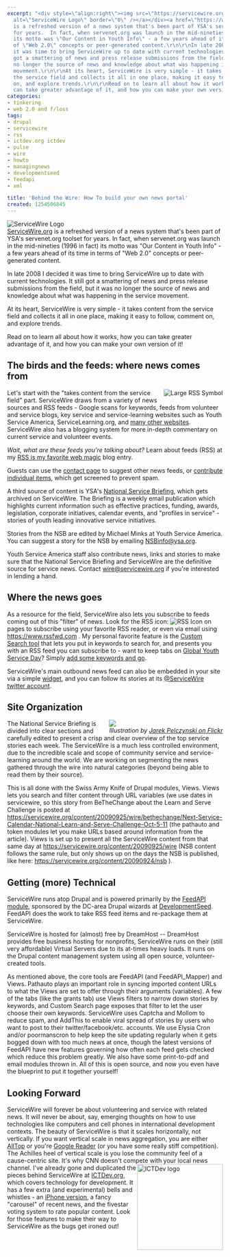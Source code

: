 ```yaml
---
excerpt: "<div style=\"align:right\"><img src=\"https://servicewire.org/sites/default/files/logo.png\"
  alt=\"ServiceWire Logo\" border=\"0\" /></a></div><a href=\"https://www.ServiceWire.org\">ServiceWire.org</a>
  is a refreshed version of a news system that's been part of YSA's servenet.org toolset
  for years.  In fact, when servenet.org was launch in the mid-nineties (1996 in fact)
  its motto was \"Our Content in Youth Info\" - a few years ahead of its time in terms
  of \"Web 2.0\" concepts or peer-generated content.\r\n\r\nIn late 2008 I decided
  it was time to bring ServiceWire up to date with current technologies.  It still
  got a smattering of news and press release submissions from the field, but it was
  no longer the source of news and knowledge about what was happening in the service
  movement.\r\n\r\nAt its heart, ServiceWire is very simple - it takes content from
  the service field and collects it all in one place, making it easy to follow, comment
  on, and explore trends.\r\n\r\nRead on to learn all about how it works, how you
  can take greater advantage of it, and how you can make your own version of it!\r\n"
categories:
- tinkering
- web 2.0 and f/loss
tags:
- drupal
- servicewire
- rss
- ictdev.org ictdev
- pulse
- wire
- howto
- managingnews
- developmentseed
- feedapi
- xml

title: 'Behind the Wire: How To build your own news portal'
created: 1254506845
---
```

<div style="align:right"><img src="https://servicewire.org/sites/default/files/logo.png" alt="ServiceWire Logo" border="0" /></a></div><a href="https://www.ServiceWire.org">ServiceWire.org</a> is a refreshed version of a news system that's been part of YSA's servenet.org toolset for years.  In fact, when servenet.org was launch in the mid-nineties (1996 in fact) its motto was "Our Content in Youth Info" - a few years ahead of its time in terms of "Web 2.0" concepts or peer-generated content.

In late 2008 I decided it was time to bring ServiceWire up to date with current technologies.  It still got a smattering of news and press release submissions from the field, but it was no longer the source of news and knowledge about what was happening in the service movement.

At its heart, ServiceWire is very simple - it takes content from the service field and collects it all in one place, making it easy to follow, comment on, and explore trends.

Read on to learn all about how it works, how you can take greater advantage of it, and how you can make your own version of it!
<!--break-->
<h2>The birds and the feeds: where news comes from</h2>

<div style="float: right; margin-left: 10px; margin-bottom: 10px;"><img src="https://tools.ysa.org//logos/reflection250/rss_reflection.png" alt="Large RSS Symbol"></div>Let's start with the "takes content from the service field" part. ServiceWire draws from a variety of news sources and RSS feeds - Google scans for keywords, feeds from volunteer and service blogs, key service and service-learning websites such as Youth Service America, ServiceLearning.org, and <a href="https://servicewire.org/wire/sources">many other websites</a>.  ServiceWire also has a blogging system for more in-depth commentary on current service and volunteer events. 

<em>Wait, what are these feeds you're talking about?</em> Learn about feeds (RSS) at my <a href="https://joncamfield.com/blog/2008.08/rss_is_my_favorite_web_magic.html">RSS is my favorite web magic</a> blog entry.

Guests can use the <a href="https://servicewire.org/contact">contact page</a> to suggest other news feeds, or <a href="https://servicewire.org/contribute ">contribute individual items</a>, which get screened to prevent spam.

A third source of content is YSA's <a href="https://servicewire.org/nsb/all">National Service Briefing</a>, which gets archived on ServiceWire. The Briefing is a weekly email publication which highlights current information such as effective practices, funding, awards, legislation, corporate initiatives, calendar events, and "profiles in service" - stories of youth leading innovative service initiatives.

Stories from the NSB are edited by Michael Minks at Youth Service America. You can suggest a story for the NSB by emailing NSBinfo@ysa.org.

Youth Service America staff also contribute news, links and stories to make sure that the National Service Briefing and ServiceWire are the definitive source for service news. Contact wire@servicewire.org if you're interested in lending a hand.

<h2>Where the news goes</h2>

As a resource for the field, ServiceWire also lets you subscribe to feeds coming out of this "filter" of news. Look for the RSS icon: <img src="https://joncamfield.com/misc/feed.png" alt="RSS Icon" /> on pages to subscribe using your favorite RSS reader, or even via email using https://www.rssfwd.com .  My personal favorite feature is the <a href="https://servicewire.org/wire/customsearch">Custom Search tool</a> that lets you put in keywords to search for, and presents you with an RSS feed you can subscribe to - want to keep tabs on <a href="https://www.GYSD.org">Global Youth Service Day</a>?  Simply <a href="https://servicewire.org/wire/customsearch?wiresearch=GYSD+%22global+youth+service+day%22">add some keywords and go</a>. 

ServiceWire's main outbound news feed can also be embedded in your site via a simple <a href="https://www.widgetbox.com/widget/servicewire">widget</a>, and you can follow its stories at its <a href="https://www.twitter.com/ServiceWire">@ServiceWire twitter account</a>.

<h2>Site Organization</h2>

<div style="float: right"><img src="https://farm4.static.flickr.com/3642/3387985048_436dcb9375_m_d.jpg"><br /><span><em>Illustration by <a href="https://www.flickr.com/photos/xjara69/3387985048/">Jarek Pelczynski on Flickr</a></em></span></div>The National Service Briefing is divided into clear sections and carefully edited to present a crisp and clear overview of the top service stories each week. The ServiceWire is a much less controlled environment, due to the incredible scale and scope of community service and service-learning around the world. We are working on segmenting the news gathered through the wire into natural categories (beyond being able to read them by their source).  

This is all done with the Swiss Army Knife of Drupal modules, Views.  Views lets you search and filter content through URL variables (we use dates in servicewire, so this story from BeTheChange about the Learn and Serve Challenge is posted at https://servicewire.org/content/20090925/wire/bethechange/Next-Service-Calendar-National-Learn-and-Serve-Challenge-Oct-5-11 (the pathauto and token modules let you make URLs based around information from the article).  Views is set up to present all the ServiceWire content from that same day at https://servicewire.org/content/20090925/wire (NSB content follows the same rule, but only shows up on the days the NSB is published, like here: https://servicewire.org/content/20090924/nsb ).

<h2>Getting (more) Technical</h2>

ServiceWire runs atop Drupal and is powered primarily by the <a href="https://drupal.org/project/feedapi">FeedAPI module</a>, sponsored by the DC-area Drupal wizards at <a href="https://developmentseed.org/">DevelopmentSeed</a>.  FeedAPI does the work to take RSS feed items and re-package them at ServiceWire.

ServiceWire is hosted for (almost) free by DreamHost -- DreamHost provides free business hosting for nonprofits, ServiceWire runs on their (still very affordable) Virtual Servers due to its at-times heavy loads. It runs on the Drupal content management system using all open source, volunteer-created tools.

As mentioned above, the core tools are FeedAPI (and FeedAPI_Mapper) and Views.  Pathauto plays an important role in syncing imported content URLs to what the Views are set to offer through their arguments (variables).  A few of the tabs (like the grants tab) use Views filters to narrow down stories by keywords, and Custom Search page exposes that filter to let the user choose their own keywords.  ServiceWire uses Captcha and Mollom to reduce spam, and AddThis to enable viral spread of stories by users who want to post to their twitter/facebook/etc. accounts.  We use Elysia Cron and/or poormanscron to help keep the site updating regularly when it gets bogged down with too much news at once, though the latest versions of FeedAPI have new features governing how often each feed gets checked which reduce this problem greatly. We also have some print-to-pdf and email modules thrown in.  All of this is open source, and now you even have the blueprint to put it together yourself!

<h2>Looking Forward</h2>
ServiceWire will forever be about volunteering and service with related news.  It will never be about, say, emerging thoughts on how to use technologies like computers and cell phones in international development contexts.  The beauty of ServiceWire is that it scales horizontally, not vertically.  If you want vertical scale in news aggregation, you are either <a href="https://alltop.com/">AllTop</a> or you're <a href="https://www.google.com/reader">Google Reader</a> (or you have some really stiff competition).  The Achilles heel of vertical scale is you lose the community feel of a cause-centric site.  It's why CNN doesn't compete with your local news channel.

<div style="float:right"><a href="https://ictdev.org"><img src="https://ictdev.org/misc/ictdev.png" width="200" border="0" alt="ICTDev logo" /></a></div>I've already gone and duplicated the pieces behind ServiceWire at <a href="https://www.ICTDev.org">ICTDev.org</a>, which covers technology for development.  It has a few extra (and experimental) bells and whistles - an <a href="https://i.ictdev.org/">iPhone version</a>, a fancy "carousel" of recent news, and the fivestar voting system to rate popular content.  Look for those features to make their way to ServiceWire as the bugs get ironed out!
